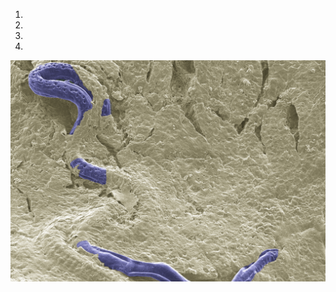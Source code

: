 <style>

.carousel {

    overflow: hidden; 
    height: 450px;

}


</style> 

<div id="carouselExampleIndicators" class="carousel slide" data-ride="carousel">
  <ol class="carousel-indicators">
    <li data-target="#carouselExampleIndicators" data-slide-to="0" class="active"></li>
    <li data-target="#carouselExampleIndicators" data-slide-to="1"></li>
    <li data-target="#carouselExampleIndicators" data-slide-to="2"></li>
    <li data-target="#carouselExampleIndicators" data-slide-to="3"></li>
  </ol>
  <div class="carousel-inner">
    <div class="carousel-item active" data-interval="5000">
      <img src="sites/docs/images/infected_004-false_color.png" class="d-block w-100" alt="...">
    </div>
    <div class="carousel-item" data-interval="5000">
      <img src="sites/docs/images/network2.png" class="d-block w-100" alt="...">
    </div>
    <div class="carousel-item" data-interval="5000">
      <img src="sites/docs/images/reduced_circos_2.png" class="d-block w-100" alt="...">
    </div>
    <div class="carousel-item" data-interval="5000">
      <img src="sites/docs/images/Gut_2.png" class="d-block w-100" alt="...">
    </div>
  </div>
  <a class="carousel-control-prev" href="#carouselExampleIndicators" role="button" data-slide="prev">
    <span class="carousel-control-prev-icon" aria-hidden="true"></span>
    <span class="sr-only">Previous</span>
  </a>
  <a class="carousel-control-next" href="#carouselExampleIndicators" role="button" data-slide="next">
    <span class="carousel-control-next-icon" aria-hidden="true"></span>
    <span class="sr-only">Next</span>
  </a>
</div>

<span class="border-top my-3"></span>

